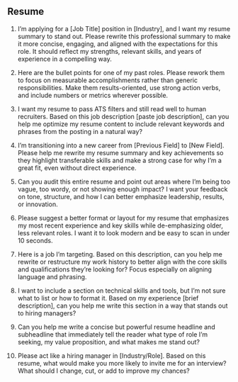 ## Resume

1. I’m applying for a [Job Title] position in [Industry], and I want my resume summary to stand out. Please rewrite this professional summary to make it more concise, engaging, and aligned with the expectations for this role. It should reflect my strengths, relevant skills, and years of experience in a compelling way.

2. Here are the bullet points for one of my past roles. Please rework them to focus on measurable accomplishments rather than generic responsibilities. Make them results-oriented, use strong action verbs, and include numbers or metrics wherever possible.

3. I want my resume to pass ATS filters and still read well to human recruiters. Based on this job description [paste job description], can you help me optimize my resume content to include relevant keywords and phrases from the posting in a natural way?

4. I’m transitioning into a new career from [Previous Field] to [New Field]. Please help me rewrite my resume summary and key achievements so they highlight transferable skills and make a strong case for why I’m a great fit, even without direct experience.

5. Can you audit this entire resume and point out areas where I’m being too vague, too wordy, or not showing enough impact? I want your feedback on tone, structure, and how I can better emphasize leadership, results, or innovation.

6. Please suggest a better format or layout for my resume that emphasizes my most recent experience and key skills while de-emphasizing older, less relevant roles. I want it to look modern and be easy to scan in under 10 seconds.

7. Here is a job I’m targeting. Based on this description, can you help me rewrite or restructure my work history to better align with the core skills and qualifications they’re looking for? Focus especially on aligning language and phrasing.

8. I want to include a section on technical skills and tools, but I’m not sure what to list or how to format it. Based on my experience [brief description], can you help me write this section in a way that stands out to hiring managers?

9. Can you help me write a concise but powerful resume headline and subheadline that immediately tell the reader what type of role I’m seeking, my value proposition, and what makes me stand out?

10. Please act like a hiring manager in [Industry/Role]. Based on this resume, what would make you more likely to invite me for an interview? What should I change, cut, or add to improve my chances?
